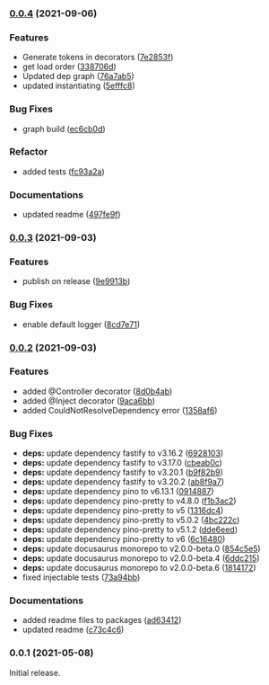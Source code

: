 ### [0.0.4](https://github.com/hornts/horn/compare/0.0.3...0.0.4) (2021-09-06)


### Features

* Generate tokens in decorators ([7e2853f](https://github.com/hornts/horn/commit/7e2853f0a0df41bfc597e234ef150867b2682a4d))
* get load order ([338706d](https://github.com/hornts/horn/commit/338706d32317d117b15872712a1f4aec1f542689))
* Updated dep graph ([76a7ab5](https://github.com/hornts/horn/commit/76a7ab5b3238c2d12cbc3e0d15eb513337a421cc))
* updated instantiating ([5efffc8](https://github.com/hornts/horn/commit/5efffc86964397b3d4203d5a74ff70de12ea625d))


### Bug Fixes

* graph build ([ec6cb0d](https://github.com/hornts/horn/commit/ec6cb0dbc165086a1abf12c9431a8334518c304e))


### Refactor

* added tests ([fc93a2a](https://github.com/hornts/horn/commit/fc93a2a62429976a02a01361be764b4d4f31f4da))


### Documentations

* updated readme ([497fe9f](https://github.com/hornts/horn/commit/497fe9feff6013fc6a757fc2e919402592d13cb9))

### [0.0.3](https://github.com/hornts/horn/compare/0.0.2...0.0.3) (2021-09-03)


### Features

* publish on release ([9e9913b](https://github.com/hornts/horn/commit/9e9913bb43ca91876bbafd728108349efb6c71ca))


### Bug Fixes

* enable default logger ([8cd7e71](https://github.com/hornts/horn/commit/8cd7e7141a3275b4cf6814560927381f52940b61))

### [0.0.2](https://github.com/hornts/horn/compare/0.0.1...0.0.2) (2021-09-03)


### Features

* added @Controller decorator ([8d0b4ab](https://github.com/hornts/horn/commit/8d0b4ab0895ac74a389e2d48ed0e6b01ed6c5eba))
* added @Inject decorator ([9aca6bb](https://github.com/hornts/horn/commit/9aca6bb0037e74a11385872790c147751a9a6a3a))
* added CouldNotResolveDependency error ([1358af6](https://github.com/hornts/horn/commit/1358af61bce257b523ed5a3ed14a8d8ab377cceb))


### Bug Fixes

* **deps:** update dependency fastify to v3.16.2 ([6928103](https://github.com/hornts/horn/commit/69281039a46e7fede4d842f85602792757f4fbf6))
* **deps:** update dependency fastify to v3.17.0 ([cbeab0c](https://github.com/hornts/horn/commit/cbeab0c61dd337eb409111eba5b8ddfe6788baff))
* **deps:** update dependency fastify to v3.20.1 ([b9f82b9](https://github.com/hornts/horn/commit/b9f82b9bbab8caa59c04e4b9aee4084709ed7f9c))
* **deps:** update dependency fastify to v3.20.2 ([ab8f9a7](https://github.com/hornts/horn/commit/ab8f9a7a80621f52c49fda546cce9b23f3448018))
* **deps:** update dependency pino to v6.13.1 ([0914887](https://github.com/hornts/horn/commit/091488727c393cbcc6267222aaa320dec85adb85))
* **deps:** update dependency pino-pretty to v4.8.0 ([f1b3ac2](https://github.com/hornts/horn/commit/f1b3ac2ddf216d9c942faeb7e4f8fd2c59871044))
* **deps:** update dependency pino-pretty to v5 ([1316dc4](https://github.com/hornts/horn/commit/1316dc462f5da4c1bc84cd0132f2c5c77c1996b3))
* **deps:** update dependency pino-pretty to v5.0.2 ([4bc222c](https://github.com/hornts/horn/commit/4bc222ce174d09b651ccb9775ed3e8c3f38a00f6))
* **deps:** update dependency pino-pretty to v5.1.2 ([dde6eed](https://github.com/hornts/horn/commit/dde6eed12adce509370e856385c4817ab271d019))
* **deps:** update dependency pino-pretty to v6 ([6c16480](https://github.com/hornts/horn/commit/6c164800155e15f713c8b306d1430d97257ac5e8))
* **deps:** update docusaurus monorepo to v2.0.0-beta.0 ([854c5e5](https://github.com/hornts/horn/commit/854c5e545b2e823d59a4ac6ee1da57dcb01bd8bb))
* **deps:** update docusaurus monorepo to v2.0.0-beta.4 ([6ddc215](https://github.com/hornts/horn/commit/6ddc215bafc1b17fef28c3575da6be289303eb10))
* **deps:** update docusaurus monorepo to v2.0.0-beta.6 ([1814172](https://github.com/hornts/horn/commit/1814172e0ca130a2fecc6d8e725e9d997ec11413))
* fixed injectable tests ([73a94bb](https://github.com/hornts/horn/commit/73a94bb91056b5b8feceb43597ac41edb64bf2f1))


### Documentations

* added readme files to packages ([ad63412](https://github.com/hornts/horn/commit/ad634124d172550f154613f6e772e27f4c5e3021))
* updated readme ([c73c4c6](https://github.com/hornts/horn/commit/c73c4c65f645b581eacbfb51d41e2ca59af59765))

### 0.0.1 (2021-05-08)
Initial release.
